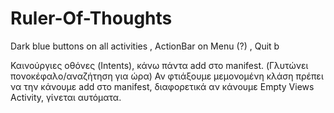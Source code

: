 # Ruler-Of-Thoughts


Dark blue buttons on all activities , ActionBar on Menu (?) , Quit b


Καινούργιες οθόνες (Intents), κάνω πάντα add στο manifest. (Γλυτώνει πονοκέφαλο/αναζήτηση για ώρα)
Αν φτιάξουμε μεμονομένη κλάση πρέπει να την κάνουμε add στο manifest, διαφορετικά αν κάνουμε 
Empty Views Activity, γίνεται αυτόματα.
